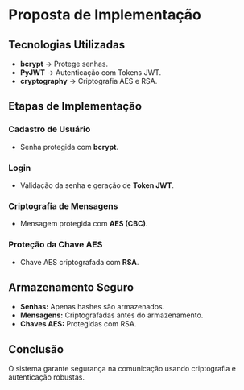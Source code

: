 # Proposta de Implementação

## Tecnologias Utilizadas
- **bcrypt** → Protege senhas.
- **PyJWT** → Autenticação com Tokens JWT.
- **cryptography** → Criptografia AES e RSA.

## Etapas de Implementação

### Cadastro de Usuário
- Senha protegida com **bcrypt**.

### Login
- Validação da senha e geração de **Token JWT**.

### Criptografia de Mensagens
- Mensagem protegida com **AES (CBC)**.

### Proteção da Chave AES
- Chave AES criptografada com **RSA**.

## Armazenamento Seguro
- **Senhas:** Apenas hashes são armazenados.
- **Mensagens:** Criptografadas antes do armazenamento.
- **Chaves AES:** Protegidas com RSA.

## Conclusão
O sistema garante segurança na comunicação usando criptografia e autenticação robustas.

